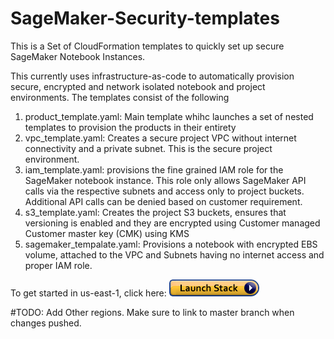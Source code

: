 # SageMaker-Security-templates
This is a Set of CloudFormation templates to quickly set up secure SageMaker Notebook Instances.

This currently uses infrastructure-as-code to automatically provision secure, encrypted and network isolated notebook and project environments. The templates consist of the following

1. product_template.yaml: Main template whihc launches a set of nested templates to provision the products in their entirety
2. vpc_template.yaml: Creates a secure project VPC without internet connectivity and a private subnet. This is the secure project environment.
3. iam_template.yaml: provisions the fine grained IAM role for the SageMaker notebook instance. This role only allows SageMaker API calls via the respective subnets and access only to project buckets. Additional API calls can be denied based on customer requirement.
4. s3_template.yaml: Creates the project S3 buckets, ensures that versioning is enabled and they are encrypted using Customer managed Customer master key (CMK) using KMS
5. sagemaker_tempalate.yaml: Provisions a notebook with encrypted EBS volume, attached to the VPC and Subnets having no internet access and proper IAM role. 

To get started in us-east-1, click here: [![button](media/cloudformation-launch-stack.png)](https://console.aws.amazon.com/cloudformation/home?region=us-east-1#/stacks/create/template?stackName=lambda-docker-build-maskrcnn&templateURL=https://github.com/stefannatu/SageMaker-Security-templates/blob/working/product.template.yaml/product.template.yaml)

#TODO: Add Other regions. Make sure to link to master branch when changes pushed.
